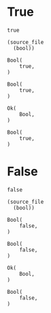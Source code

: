 # True 
```
true
```

```cst
(source_file
  (bool))
```

```ast
Bool(
    true,
)
```

```ir
Bool(
    true,
)
```

```type
Ok(
    Bool,
)
```

```eval
Bool(
    true,
)
```

# False
```
false
```

```cst
(source_file
  (bool))
```

```ast
Bool(
    false,
)
```

```ir
Bool(
    false,
)
```

```type
Ok(
    Bool,
)
```

```eval
Bool(
    false,
)
```